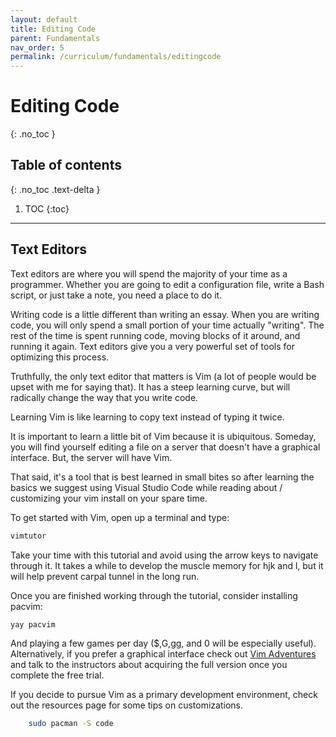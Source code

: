 ```yaml
---
layout: default
title: Editing Code
parent: Fundamentals
nav_order: 5
permalink: /curriculum/fundamentals/editingcode
---
```


# Editing Code
{: .no_toc }

## Table of contents
{: .no_toc .text-delta }

1. TOC
{:toc}

---

## Text Editors

Text editors are where you will spend the majority of your time as a
programmer. Whether you are going to edit a configuration file, write a Bash
script, or just take a note, you need a place to do it. 

Writing code is a little different than writing an essay. When you are writing
code, you will only spend a small portion of your time actually "writing". The
rest of the time is spent running code, moving blocks of it around, and running
it again. Text editors give you a very powerful set of tools for optimizing
this process.

Truthfully, the only text editor that matters is Vim (a lot of people would be
upset with me for saying that). It has a steep learning curve, but will
radically change the way that you write code. 

Learning Vim is like learning to copy text instead of typing it twice.

It is important to learn a little bit of Vim because it is ubiquitous. Someday,
you will find yourself editing a file on a server that doesn't have a graphical
interface. But, the server will have Vim.

That said, it's a tool that is best learned in small bites so after learning
the basics we suggest using Visual Studio Code while reading about /
customizing your vim install on your spare time.

To get started with Vim, open up a terminal and type:

```bash
vimtutor
```

Take your time with this tutorial and avoid using the arrow keys to navigate
through it. It takes a while to develop the muscle memory for hjk and l, but it
will help prevent carpal tunnel in the long run.

Once you are finished working through the tutorial, consider installing pacvim:

```bash
yay pacvim
```

And playing a few games per day ($,G,gg, and 0 will be especially useful).
Alternatively, if you prefer a graphical interface check out [Vim
Adventures](https://vim-adventures.com/) and talk to the instructors about
acquiring the full version once you complete the free trial.

If you decide to pursue Vim as a primary development environment, check out the
resources page for some tips on customizations.

```bash
    sudo pacman -S code
```
